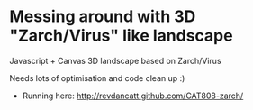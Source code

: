 Messing around with 3D "Zarch/Virus" like landscape
===================================================

Javascript + Canvas 3D landscape based on Zarch/Virus

Needs lots of optimisation and code clean up :)

+ Running here: http://revdancatt.github.com/CAT808-zarch/